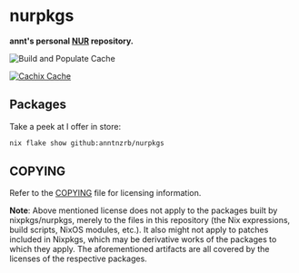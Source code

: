 # nurpkgs

**annt's personal [NUR](https://github.com/nix-community/NUR) repository.**

![Build and Populate Cache](https://github.com/anntnzrb/nurpkgs/workflows/Build%20and%20Populate%20Cache/badge.svg)

[![Cachix Cache](https://img.shields.io/badge/cachix-anntnzrb-blue.svg)](https://anntnzrb.cachix.org)

## Packages

Take a peek at I offer in store:

```sh
nix flake show github:anntnzrb/nurpkgs
```

## COPYING

Refer to the [COPYING](./COPYING) file for licensing information.

**Note**: Above mentioned license does not apply to the packages built by
nixpkgs/nurpkgs, merely to the files in this repository (the Nix expressions, build
scripts, NixOS modules, etc.). It also might not apply to patches included in
Nixpkgs, which may be derivative works of the packages to which they apply. The
aforementioned artifacts are all covered by the licenses of the respective
packages.

